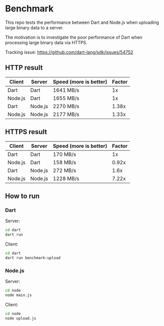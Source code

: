 # Benchmark

This repo tests the performance between Dart and Node.js when uploading large binary data to a server.

The motivation is to investigate the poor performance of Dart when processing large binary data via HTTPS.

Tracking issue: https://github.com/dart-lang/sdk/issues/54752

## HTTP result

| Client  | Server  | Speed (more is better) | Factor |
|---------|---------|------------------------|--------|
| Dart    | Dart    | 1641 MB/s              | 1x     |
| Node.js | Dart    | 1655 MB/s              | 1x     |
| Dart    | Node.js | 2270 MB/s              | 1.38x  |
| Node.js | Node.js | 2177 MB/s              | 1.33x  |

## HTTPS result

| Client  | Server  | Speed (more is better) | Factor |
|---------|---------|------------------------|--------|
| Dart    | Dart    | 170 MB/s               | 1x     |
| Node.js | Dart    | 158 MB/s               | 0.92x  |
| Dart    | Node.js | 272 MB/s               | 1.6x   |
| Node.js | Node.js | 1228 MB/s              | 7.22x  |

## How to run

### Dart

Server:

```bash
cd dart
dart run
```

Client:

```bash
cd dart
dart run benchmark:upload
```

### Node.js

Server:

```bash
cd node
node main.js
```

Client:

```bash
cd node
node upload.js
```
